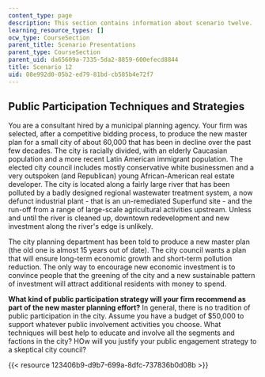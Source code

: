 ```yaml
---
content_type: page
description: This section contains information about scenario twelve.
learning_resource_types: []
ocw_type: CourseSection
parent_title: Scenario Presentations
parent_type: CourseSection
parent_uid: da65609a-7335-5da2-8859-600efecd8844
title: Scenario 12
uid: 08e992d0-05b2-ed79-81bd-cb585b4e72f7
---
```


Public Participation Techniques and Strategies
----------------------------------------------

You are a consultant hired by a municipal planning agency. Your firm was selected, after a competitive bidding process, to produce the new master plan for a small city of about 60,000 that has been in decline over the past few decades. The city is racially divided, with an elderly Caucasian population and a more recent Latin American immigrant population. The elected city council includes mostly conservative white businessmen and a very outspoken (and Republican) young African-American real estate developer. The city is located along a fairly large river that has been polluted by a badly designed regional wastewater treatment system, a now defunct industrial plant - that is an un-remediated Superfund site - and the run-off from a range of large-scale agricultural activities upstream. Unless and until the river is cleaned up, downtown redevelopment and new investment along the river's edge is unlikely.

The city planning department has been told to produce a new master plan (the old one is almost 15 years out of date). The city council wants a plan that will ensure long-term economic growth and short-term pollution reduction. The only way to encourage new economic investment is to convince people that the greening of the city and a new sustainable pattern of investment will attract additional residents with money to spend.

**What kind of public participation strategy will your firm recommend as part of the new master planning effort?** In general, there is no tradition of public participation in the city. Assume you have a budget of $50,000 to support whatever public involvement activities you choose. What techniques will best help to educate and involve all the segments and factions in the city? HOw will you justify your public engagement strategy to a skeptical city council?

{{< resource 123406b9-d9b7-699a-8dfc-737836b0d08b >}}